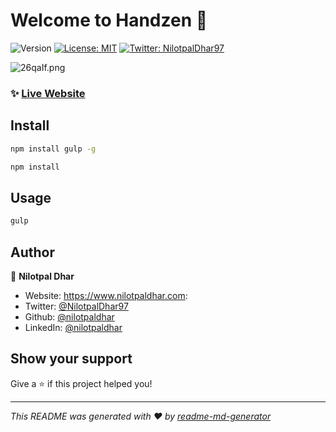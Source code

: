 # Welcome to Handzen 👋

![Version](https://img.shields.io/badge/version-1.0.0-blue.svg?cacheSeconds=2592000)
[![License: MIT](https://img.shields.io/badge/License-MIT-yellow.svg)](#)
[![Twitter: NilotpalDhar97](https://img.shields.io/twitter/follow/NilotpalDhar97.svg?style=social)](https://twitter.com/NilotpalDhar97)

![26qaIf.png](https://iili.io/26qaIf.png)

### ✨ [Live Website](https://handzen.netlify.app/)

## Install

```sh
npm install gulp -g

npm install
```

## Usage

```sh
gulp
```

## Author

👤 **Nilotpal Dhar**

- Website: https://www.nilotpaldhar.com:
- Twitter: [@NilotpalDhar97](https://twitter.com/NilotpalDhar97)
- Github: [@nilotpaldhar](https://github.com/nilotpaldhar)
- LinkedIn: [@nilotpaldhar](https://linkedin.com/in/nilotpaldhar)

## Show your support

Give a ⭐️ if this project helped you!

---

_This README was generated with ❤️ by [readme-md-generator](https://github.com/kefranabg/readme-md-generator)_
